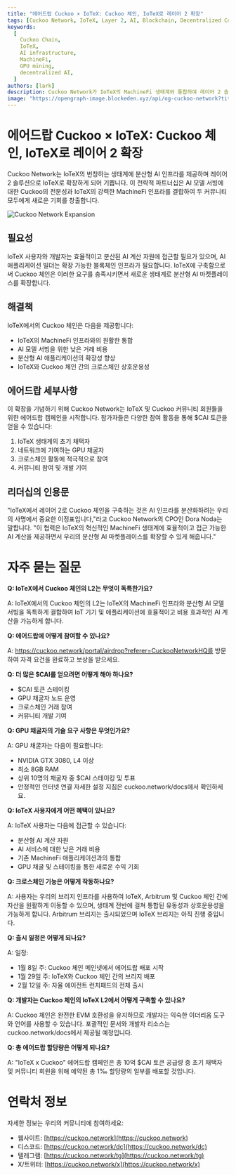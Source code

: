 ```yaml
---
title: "에어드랍 Cuckoo × IoTeX: Cuckoo 체인, IoTeX로 레이어 2 확장"
tags: [Cuckoo Network, IoTeX, Layer 2, AI, Blockchain, Decentralized Computing]
keywords:
  [
    Cuckoo Chain,
    IoTeX,
    AI infrastructure,
    MachineFi,
    GPU mining,
    decentralized AI,
  ]
authors: [lark]
description: Cuckoo Network가 IoTeX의 MachineFi 생태계와 통합하여 레이어 2 솔루션으로서 IoTeX에 분산형 AI 인프라를 확장합니다. 개발자, 채굴자 및 IoTeX 사용자에게 제공되는 혜택을 발견하고 $CAI 토큰 에어드랍에 참여하는 방법을 알아보세요.
image: "https://opengraph-image.blockeden.xyz/api/og-cuckoo-network?title=에어드랍%20Cuckoo%20%C3%97%20IoTeX:%20Cuckoo%20체인,%20IoTeX로%20레이어%202%20확장"
---
```


# 에어드랍 Cuckoo × IoTeX: Cuckoo 체인, IoTeX로 레이어 2 확장

Cuckoo Network는 IoTeX의 번창하는 생태계에 분산형 AI 인프라를 제공하며 레이어 2 솔루션으로 IoTeX로 확장하게 되어 기쁩니다. 이 전략적 파트너십은 AI 모델 서빙에 대한 Cuckoo의 전문성과 IoTeX의 강력한 MachineFi 인프라를 결합하여 두 커뮤니티 모두에게 새로운 기회를 창출합니다.

![Cuckoo Network Expansion](https://opengraph-image.blockeden.xyz/api/og-cuckoo-network?title=에어드랍%20Cuckoo%20%C3%97%20IoTeX:%20Cuckoo%20체인,%20IoTeX로%20레이어%202%20확장)

## **필요성**

IoTeX 사용자와 개발자는 효율적이고 분산된 AI 계산 자원에 접근할 필요가 있으며, AI 애플리케이션 빌더는 확장 가능한 블록체인 인프라가 필요합니다. IoTeX에 구축함으로써 Cuckoo 체인은 이러한 요구를 충족시키면서 새로운 생태계로 분산형 AI 마켓플레이스를 확장합니다.

## **해결책**

IoTeX에서의 Cuckoo 체인은 다음을 제공합니다:

- IoTeX의 MachineFi 인프라와의 원활한 통합
- AI 모델 서빙을 위한 낮은 거래 비용
- 분산형 AI 애플리케이션의 확장성 향상
- IoTeX와 Cuckoo 체인 간의 크로스체인 상호운용성

## **에어드랍 세부사항**

이 확장을 기념하기 위해 Cuckoo Network는 IoTeX 및 Cuckoo 커뮤니티 회원들을 위한 에어드랍 캠페인을 시작합니다. 참가자들은 다양한 참여 활동을 통해 $CAI 토큰을 얻을 수 있습니다:

1. IoTeX 생태계의 초기 채택자
2. 네트워크에 기여하는 GPU 채굴자
3. 크로스체인 활동에 적극적으로 참여
4. 커뮤니티 참여 및 개발 기여

## **리더십의 인용문**

"IoTeX에서 레이어 2로 Cuckoo 체인을 구축하는 것은 AI 인프라를 분산화하려는 우리의 사명에서 중요한 이정표입니다,"라고 Cuckoo Network의 CPO인 Dora Noda는 말합니다. "이 협력은 IoTeX의 혁신적인 MachineFi 생태계에 효율적이고 접근 가능한 AI 계산을 제공하면서 우리의 분산형 AI 마켓플레이스를 확장할 수 있게 해줍니다."

# **자주 묻는 질문**

**Q: IoTeX에서 Cuckoo 체인의 L2는 무엇이 독특한가요?**

A: IoTeX에서의 Cuckoo 체인의 L2는 IoTeX의 MachineFi 인프라와 분산형 AI 모델 서빙을 독특하게 결합하여 IoT 기기 및 애플리케이션에 효율적이고 비용 효과적인 AI 계산을 가능하게 합니다.

**Q: 에어드랍에 어떻게 참여할 수 있나요?**

A: https://cuckoo.network/portal/airdrop?referer=CuckooNetworkHQ를 방문하여 자격 요건을 완료하고 보상을 받으세요.

**Q: 더 많은 $CAI를 얻으려면 어떻게 해야 하나요?**

- $CAI 토큰 스테이킹
- GPU 채굴자 노드 운영
- 크로스체인 거래 참여
- 커뮤니티 개발 기여

**Q: GPU 채굴자의 기술 요구 사항은 무엇인가요?**

A: GPU 채굴자는 다음이 필요합니다:

- NVIDIA GTX 3080, L4 이상
- 최소 8GB RAM
- 상위 10명의 채굴자 중 $CAI 스테이킹 및 투표
- 안정적인 인터넷 연결 자세한 설정 지침은 cuckoo.network/docs에서 확인하세요.

**Q: IoTeX 사용자에게 어떤 혜택이 있나요?**

A: IoTeX 사용자는 다음에 접근할 수 있습니다:

- 분산형 AI 계산 자원
- AI 서비스에 대한 낮은 거래 비용
- 기존 MachineFi 애플리케이션과의 통합
- GPU 채굴 및 스테이킹을 통한 새로운 수익 기회

**Q: 크로스체인 기능은 어떻게 작동하나요?**

A: 사용자는 우리의 브리지 인프라를 사용하여 IoTeX, Arbitrum 및 Cuckoo 체인 간에 자산을 원활하게 이동할 수 있으며, 생태계 전반에 걸쳐 통합된 유동성과 상호운용성을 가능하게 합니다. Arbitrum 브리지는 출시되었으며 IoTeX 브리지는 아직 진행 중입니다.

**Q: 출시 일정은 어떻게 되나요?**

A: 일정:

- 1월 8일 주: Cuckoo 체인 메인넷에서 에어드랍 배포 시작
- 1월 29일 주: IoTeX와 Cuckoo 체인 간의 브리지 배포
- 2월 12일 주: 자율 에이전트 런치패드의 전체 출시

**Q: 개발자는 Cuckoo 체인의 IoTeX L2에서 어떻게 구축할 수 있나요?**

A: Cuckoo 체인은 완전한 EVM 호환성을 유지하므로 개발자는 익숙한 이더리움 도구와 언어를 사용할 수 있습니다. 포괄적인 문서와 개발자 리소스는 cuckoo.network/docs에서 제공될 예정입니다.

**Q: 총 에어드랍 할당량은 어떻게 되나요?**

A: "IoTeX x Cuckoo" 에어드랍 캠페인은 총 10억 $CAI 토큰 공급량 중 초기 채택자 및 커뮤니티 회원을 위해 예약된 총 1‰ 할당량의 일부를 배포할 것입니다.

# **연락처 정보**

자세한 정보는 우리의 커뮤니티에 참여하세요:

- 웹사이트: [https://cuckoo.network](https://cuckoo.network)
- 디스코드: [https://cuckoo.network/dc](https://cuckoo.network/dc)
- 텔레그램: [https://cuckoo.network/tg](https://cuckoo.network/tg)
- X/트위터: [https://cuckoo.network/x](https://cuckoo.network/x)
